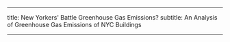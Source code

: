 ___
title: New Yorkers' Battle Greenhouse Gas Emissions?
subtitle: An Analysis of Greenhouse Gas Emissions of NYC Buildings

___
